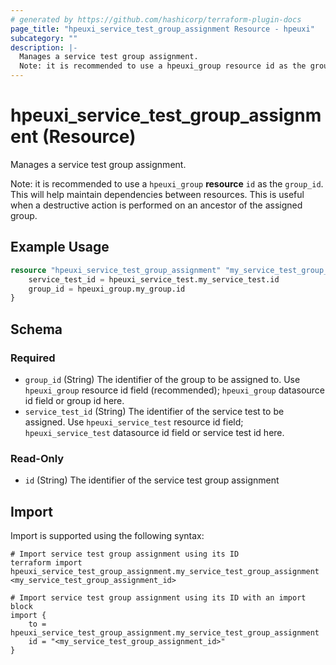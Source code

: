 ```yaml
---
# generated by https://github.com/hashicorp/terraform-plugin-docs
page_title: "hpeuxi_service_test_group_assignment Resource - hpeuxi"
subcategory: ""
description: |-
  Manages a service test group assignment.
  Note: it is recommended to use a hpeuxi_group resource id as the group_id. This will help maintain dependencies between resources. This is useful when a destructive action is performed on an ancestor of the assigned group.
---
```


# hpeuxi_service_test_group_assignment (Resource)

Manages a service test group assignment.

Note: it is recommended to use a `hpeuxi_group` **resource** `id` as the `group_id`. This will help maintain dependencies between resources. This is useful when a destructive action is performed on an ancestor of the assigned group.

## Example Usage

```terraform
resource "hpeuxi_service_test_group_assignment" "my_service_test_group_assignment" {
    service_test_id = hpeuxi_service_test.my_service_test.id
    group_id = hpeuxi_group.my_group.id
}
```

<!-- schema generated by tfplugindocs -->
## Schema

### Required

- `group_id` (String) The identifier of the group to be assigned to. Use `hpeuxi_group` resource id field (recommended); `hpeuxi_group` datasource id field or group id here.
- `service_test_id` (String) The identifier of the service test to be assigned. Use `hpeuxi_service_test` resource id field; `hpeuxi_service_test` datasource id field or service test id here.

### Read-Only

- `id` (String) The identifier of the service test group assignment

## Import

Import is supported using the following syntax:

```shell
# Import service test group assignment using its ID
terraform import hpeuxi_service_test_group_assignment.my_service_test_group_assignment <my_service_test_group_assignment_id>

# Import service test group assignment using its ID with an import block
import {
    to = hpeuxi_service_test_group_assignment.my_service_test_group_assignment
    id = "<my_service_test_group_assignment_id>"
}
```
